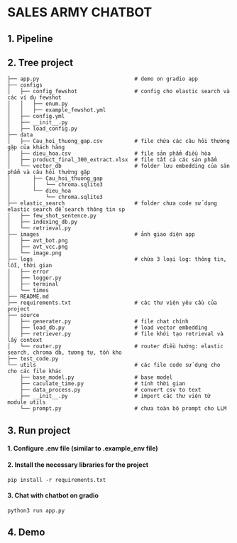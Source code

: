 # SALES ARMY CHATBOT

## **1. Pipeline**

## **2. Tree project**
    ├── app.py                              # demo on gradio app
    ├── configs
    │   ├── config_fewshot                  # config cho elastic search và các ví dụ fewshot
    │   │   ├── enum.py
    │   │   ├── example_fewshot.yml
    │   ├── config.yml
    │   ├── __init__.py
    │   ├── load_config.py
    ├── data
    │   ├── Cau_hoi_thuong_gap.csv          # file chứa các câu hỏi thường gặp của khách hàng
    │   ├── dieu_hoa.csv                    # file sản phẩm điều hòa
    │   ├── product_final_300_extract.xlsx  # file tất cả các sản phẩm
    │   └── vector_db                       # folder lưu embedding của sản phẩm và câu hỏi thường gặp
    │       ├── Cau_hoi_thuong_gap
    │       │   └── chroma.sqlite3
    │       └── dieu_hoa
    │           └── chroma.sqlite3
    ├── elastic_search                      # folder chưa code sử dụng elastic search để search thông tin sp
    │   ├── few_shot_sentence.py
    │   ├── indexing_db.py
    │   └── retrieval.py
    ├── images                              # ảnh giao diện app
    │   ├── avt_bot.png
    │   ├── avt_vcc.png
    │   └── image.png
    ├── logs                                # chứa 3 loại log: thông tin, lỗi, thời gian
    │   ├── error
    │   ├── logger.py
    │   ├── terminal
    │   └── times
    ├── README.md                       
    ├── requirements.txt                    # các thư viện yêu cầu của project
    ├── source
    │   ├── generater.py                    # file chat chính 
    │   ├── load_db.py                      # load vector embedding
    │   ├── retriever.py                    # file khởi tạo retrieval và lấy context 
    │   └── router.py                       # router điều hướng: elastic search, chroma db, tương tự, tồn kho
    ├── test_code.py
    └── utils                               # các file code sử dụng cho cho các file khác
        ├── base_model.py                   # base model        
        ├── caculate_time.py                # tính thời gian
        ├── data_process.py                 # convert csv to text
        ├── __init__.py                     # import các thư viện từ module utils
        └── prompt.py                       # chưa toàn bộ prompt cho LLM

## **3. Run project**

#### 1. Configure .env file (similar to .example_env file)

#### 2. Install the necessary libraries for the project 
    pip install -r requirements.txt

#### 3. Chat with chatbot on gradio
    python3 run app.py

## **4. Demo**